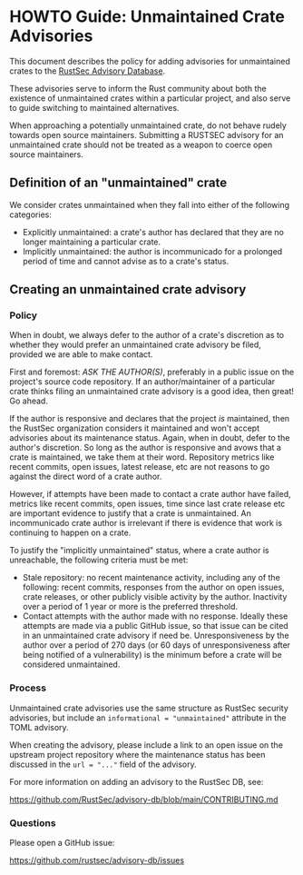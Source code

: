 # HOWTO Guide: Unmaintained Crate Advisories

This document describes the policy for adding advisories for unmaintained
crates to the [RustSec Advisory Database].

These advisories serve to inform the Rust community about both the existence
of unmaintained crates within a particular project, and also serve to guide
switching to maintained alternatives.

When approaching a potentially unmaintained crate, do not behave rudely
towards open source maintainers. Submitting a RUSTSEC advisory for an
unmaintained crate should not be treated as a weapon to coerce open source
maintainers.

## Definition of an "unmaintained" crate

We consider crates unmaintained when they fall into either of the following
categories:

- Explicitly unmaintained: a crate's author has declared that they are no
  longer maintaining a particular crate.
- Implicitly unmaintained: the author is incommunicado for a prolonged period
  of time and cannot advise as to a crate's status.

## Creating an unmaintained crate advisory

### Policy

When in doubt, we always defer to the author of a crate's discretion as to
whether they would prefer an unmaintained crate advisory be filed, provided
we are able to make contact.

First and foremost: *ASK THE AUTHOR(S)*, preferably in a public issue on the
project's source code repository. If an author/maintainer of a particular crate
thinks filing an unmaintained crate advisory is a good idea, then great! Go ahead.

If the author is responsive and declares that the project *is* maintained, then
the RustSec organization considers it maintained and won't accept advisories about its maintenance status. Again, when in doubt, defer
to the author's discretion. So long as the author is responsive and avows that
a crate is maintained, we take them at their word. Repository metrics like
recent commits, open issues, latest release, etc are not reasons to go against
the direct word of a crate author.

However, if attempts have been made to contact a crate author have failed,
metrics like recent commits, open issues, time since last crate release etc
are important evidence to justify that a crate is unmaintained. An
incommunicado crate author is irrelevant if there is evidence that work is
continuing to happen on a crate.

To justify the "implicitly unmaintained" status, where a crate author is
unreachable, the following criteria must be met:

- Stale repository: no recent maintenance activity, including any of the
  following: recent commits, responses from the author on open issues,
  crate releases, or other publicly visible activity by the author.
  Inactivity over a period of 1 year or more is the preferred threshold.
- Contact attempts with the author made with no response. Ideally these
  attempts are made via a public GitHub issue, so that issue can be
  cited in an unmaintained crate advisory if need be. Unresponsiveness
  by the author over a period of 270 days (or 60 days of
  unresponsiveness after being notified of a vulnerability) is the
  minimum before a crate will be considered unmaintained.

### Process

Unmaintained crate advisories use the same structure as RustSec security
advisories, but include an `informational = "unmaintained"` attribute in
the TOML advisory.

When creating the advisory, please include a link to an open issue
on the upstream project repository where the maintenance status has been
discussed in the `url = "..."` field of the advisory.

For more information on adding an advisory to the RustSec DB, see:

<https://github.com/RustSec/advisory-db/blob/main/CONTRIBUTING.md>

### Questions

Please open a GitHub issue:

<https://github.com/rustsec/advisory-db/issues>

[//]: # (links)

[RustSec Advisory Database]: https://rustsec.org
